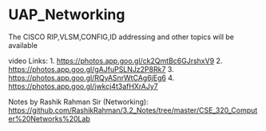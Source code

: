 # UAP_Networking
The CISCO RIP,VLSM,CONFIG,ID addressing and other topics will be available

video Links: 1. https://photos.app.goo.gl/ck2QmtBc6GJrshxV9
             2. https://photos.app.goo.gl/gAJfuPSLNJz2P8Rk7
             3. https://photos.app.goo.gl/RQyASnrWtCAg6jEg6
             4. https://photos.app.goo.gl/jwkcj4t3afHXrAJy7

Notes by Rashik Rahman Sir (Networking):  https://github.com/RashikRahman/3.2_Notes/tree/master/CSE_320_Computer%20Networks%20Lab
